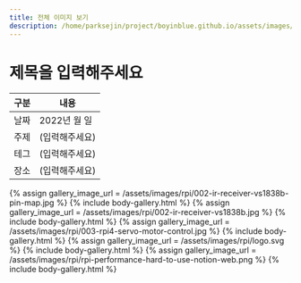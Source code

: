 ```yaml
---
title: 전체 이미지 보기
description: /home/parksejin/project/boyinblue.github.io/assets/images/rpi
---
```



제목을 입력해주세요
===


|구분|내용|
|---|---|
|날짜|2022년 월 일|
|주제|(입력해주세요)|
|테그|(입력해주세요)|
|장소|(입력해주세요)|


{% assign gallery_image_url = /assets/images/rpi/002-ir-receiver-vs1838b-pin-map.jpg %}
{% include body-gallery.html %}
{% assign gallery_image_url = /assets/images/rpi/002-ir-receiver-vs1838b.jpg %}
{% include body-gallery.html %}
{% assign gallery_image_url = /assets/images/rpi/003-rpi4-servo-motor-control.jpg %}
{% include body-gallery.html %}
{% assign gallery_image_url = /assets/images/rpi/logo.svg %}
{% include body-gallery.html %}
{% assign gallery_image_url = /assets/images/rpi/rpi-performance-hard-to-use-notion-web.png %}
{% include body-gallery.html %}
